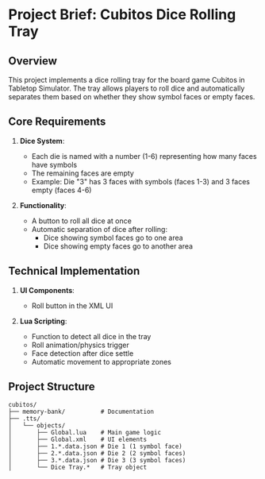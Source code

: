 # Project Brief: Cubitos Dice Rolling Tray

## Overview

This project implements a dice rolling tray for the board game Cubitos in Tabletop Simulator. The tray allows players to roll dice and automatically separates them based on whether they show symbol faces or empty faces.

## Core Requirements

1. **Dice System**:

   - Each die is named with a number (1-6) representing how many faces have symbols
   - The remaining faces are empty
   - Example: Die "3" has 3 faces with symbols (faces 1-3) and 3 faces empty (faces 4-6)

2. **Functionality**:
   - A button to roll all dice at once
   - Automatic separation of dice after rolling:
     - Dice showing symbol faces go to one area
     - Dice showing empty faces go to another area

## Technical Implementation

1. **UI Components**:

   - Roll button in the XML UI

2. **Lua Scripting**:
   - Function to detect all dice in the tray
   - Roll animation/physics trigger
   - Face detection after dice settle
   - Automatic movement to appropriate zones

## Project Structure

```
cubitos/
├── memory-bank/          # Documentation
├── .tts/
│   └── objects/
│       ├── Global.lua    # Main game logic
│       ├── Global.xml    # UI elements
│       ├── 1.*.data.json # Die 1 (1 symbol face)
│       ├── 2.*.data.json # Die 2 (2 symbol faces)
│       ├── 3.*.data.json # Die 3 (3 symbol faces)
│       └── Dice Tray.*   # Tray object
```
